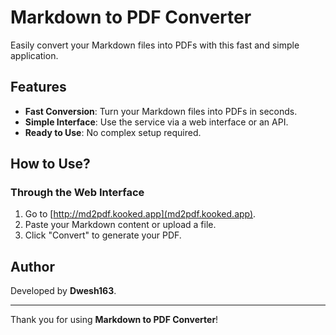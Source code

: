 # Markdown to PDF Converter

Easily convert your Markdown files into PDFs with this fast and simple application.

## Features

- **Fast Conversion**: Turn your Markdown files into PDFs in seconds.
- **Simple Interface**: Use the service via a web interface or an API.
- **Ready to Use**: No complex setup required.

## How to Use?

### Through the Web Interface

1. Go to [http://md2pdf.kooked.app](md2pdf.kooked.app).  
2. Paste your Markdown content or upload a file.  
3. Click "Convert" to generate your PDF.  

## Author

Developed by **Dwesh163**.  

---

Thank you for using **Markdown to PDF Converter**!
